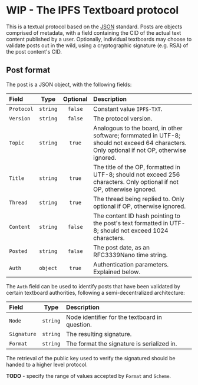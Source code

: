# WIP - The IPFS Textboard protocol

This is a textual protocol based on the [JSON](https://www.json.org/) standard.
Posts are objects comprised of metadata, with a field containing the CID of the
actual text content published by a user. Optionally, individual textboards may
choose to validate posts out in the wild, using a cryptographic signature (e.g. RSA)
of the post content's CID.

## Post format

The post is a JSON object, with the following fields:

| Field | Type | Optional | Description |
| :--- | :---: | :---: | :--- |
| `Protocol` | `string` | `false` | Constant value `IPFS-TXT`. |
| `Version` | `string` | `false` | The protocol version. |
| `Topic` | `string` | `true` | Analogous to the board, in other software; formmated in UTF-8; should not exceed 64 characters. Only optional if not OP, otherwise ignored. |
| `Title` | `string` | `true` | The title of the OP, formatted in UTF-8; should not exceed 256 characters. Only optional if not OP, otherwise ignored. |
| `Thread` | `string` | `true` | The thread being replied to. Only optional if OP, otherwise ignored. |
| `Content` | `string` | `false` | The content ID hash pointing to the post's text formatted in UTF-8; should not exceed 1024 characters. |
| `Posted` | `string` | `false` | The post date, as an RFC3339Nano time string. |
| `Auth` | `object` | `true` | Authentication parameters. Explained below. |

The `Auth` field can be used to identify posts that have been validated by
certain textboard authorities, following a semi-decentralized architecture:

| Field | Type | Description |
| :--- | :---: | :--- |
| `Node` | `string` | Node identifier for the textboard in question. |
| `Signature` | `string` | The resulting signature. |
| `Format` | `string` | The format the signature is serialized in. |

The retrieval of the public key used to verify the signatured should be handed to a higher
level protocol.

__TODO__ - specify the range of values accepted by `Format` and `Scheme`.
